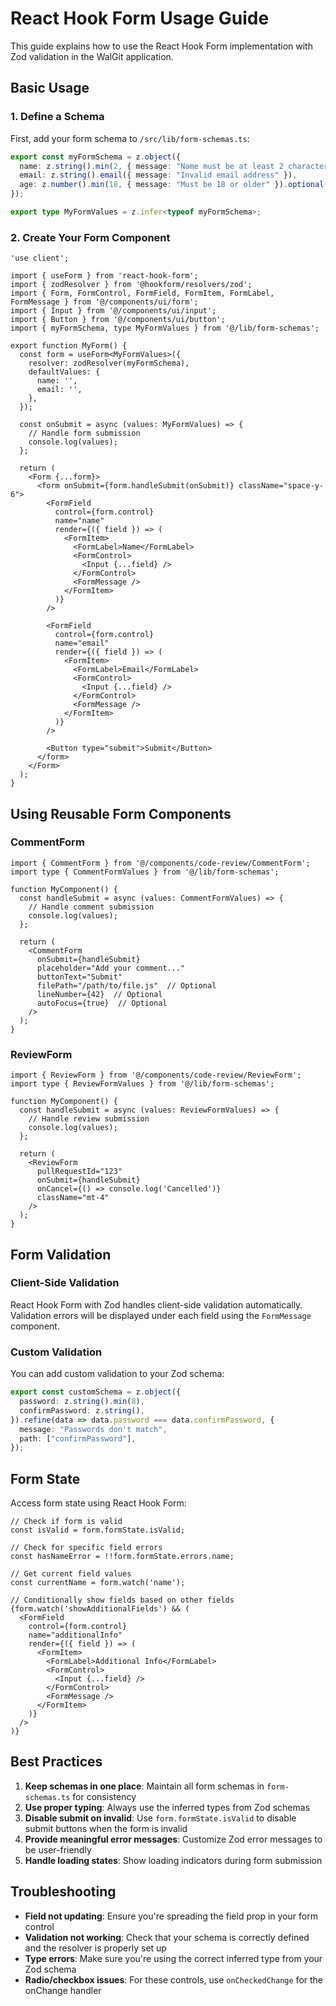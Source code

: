 # React Hook Form Usage Guide

This guide explains how to use the React Hook Form implementation with Zod validation in the WalGit application.

## Basic Usage

### 1. Define a Schema

First, add your form schema to `/src/lib/form-schemas.ts`:

```typescript
export const myFormSchema = z.object({
  name: z.string().min(2, { message: "Name must be at least 2 characters" }),
  email: z.string().email({ message: "Invalid email address" }),
  age: z.number().min(18, { message: "Must be 18 or older" }).optional(),
});

export type MyFormValues = z.infer<typeof myFormSchema>;
```

### 2. Create Your Form Component

```tsx
'use client';

import { useForm } from 'react-hook-form';
import { zodResolver } from '@hookform/resolvers/zod';
import { Form, FormControl, FormField, FormItem, FormLabel, FormMessage } from '@/components/ui/form';
import { Input } from '@/components/ui/input';
import { Button } from '@/components/ui/button';
import { myFormSchema, type MyFormValues } from '@/lib/form-schemas';

export function MyForm() {
  const form = useForm<MyFormValues>({
    resolver: zodResolver(myFormSchema),
    defaultValues: {
      name: '',
      email: '',
    },
  });

  const onSubmit = async (values: MyFormValues) => {
    // Handle form submission
    console.log(values);
  };

  return (
    <Form {...form}>
      <form onSubmit={form.handleSubmit(onSubmit)} className="space-y-6">
        <FormField
          control={form.control}
          name="name"
          render={({ field }) => (
            <FormItem>
              <FormLabel>Name</FormLabel>
              <FormControl>
                <Input {...field} />
              </FormControl>
              <FormMessage />
            </FormItem>
          )}
        />
        
        <FormField
          control={form.control}
          name="email"
          render={({ field }) => (
            <FormItem>
              <FormLabel>Email</FormLabel>
              <FormControl>
                <Input {...field} />
              </FormControl>
              <FormMessage />
            </FormItem>
          )}
        />
        
        <Button type="submit">Submit</Button>
      </form>
    </Form>
  );
}
```

## Using Reusable Form Components

### CommentForm

```tsx
import { CommentForm } from '@/components/code-review/CommentForm';
import type { CommentFormValues } from '@/lib/form-schemas';

function MyComponent() {
  const handleSubmit = async (values: CommentFormValues) => {
    // Handle comment submission
    console.log(values);
  };

  return (
    <CommentForm
      onSubmit={handleSubmit}
      placeholder="Add your comment..."
      buttonText="Submit"
      filePath="/path/to/file.js"  // Optional
      lineNumber={42}  // Optional 
      autoFocus={true}  // Optional
    />
  );
}
```

### ReviewForm

```tsx
import { ReviewForm } from '@/components/code-review/ReviewForm';
import type { ReviewFormValues } from '@/lib/form-schemas';

function MyComponent() {
  const handleSubmit = async (values: ReviewFormValues) => {
    // Handle review submission
    console.log(values);
  };

  return (
    <ReviewForm
      pullRequestId="123"
      onSubmit={handleSubmit}
      onCancel={() => console.log('Cancelled')}
      className="mt-4"
    />
  );
}
```

## Form Validation

### Client-Side Validation

React Hook Form with Zod handles client-side validation automatically. Validation errors will be displayed under each field using the `FormMessage` component.

### Custom Validation

You can add custom validation to your Zod schema:

```typescript
export const customSchema = z.object({
  password: z.string().min(8),
  confirmPassword: z.string(),
}).refine(data => data.password === data.confirmPassword, {
  message: "Passwords don't match",
  path: ["confirmPassword"],
});
```

## Form State

Access form state using React Hook Form:

```tsx
// Check if form is valid
const isValid = form.formState.isValid;

// Check for specific field errors
const hasNameError = !!form.formState.errors.name;

// Get current field values
const currentName = form.watch('name');

// Conditionally show fields based on other fields
{form.watch('showAdditionalFields') && (
  <FormField
    control={form.control}
    name="additionalInfo"
    render={({ field }) => (
      <FormItem>
        <FormLabel>Additional Info</FormLabel>
        <FormControl>
          <Input {...field} />
        </FormControl>
        <FormMessage />
      </FormItem>
    )}
  />
)}
```

## Best Practices

1. **Keep schemas in one place**: Maintain all form schemas in `form-schemas.ts` for consistency
2. **Use proper typing**: Always use the inferred types from Zod schemas
3. **Disable submit on invalid**: Use `form.formState.isValid` to disable submit buttons when the form is invalid
4. **Provide meaningful error messages**: Customize Zod error messages to be user-friendly
5. **Handle loading states**: Show loading indicators during form submission

## Troubleshooting

- **Field not updating**: Ensure you're spreading the field prop in your form control
- **Validation not working**: Check that your schema is correctly defined and the resolver is properly set up
- **Type errors**: Make sure you're using the correct inferred type from your Zod schema
- **Radio/checkbox issues**: For these controls, use `onCheckedChange` for the onChange handler
